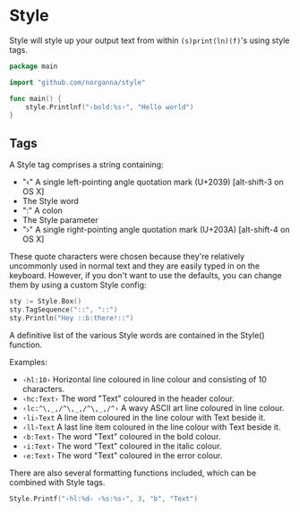 # Style

Style will style up your output text from within `(s)print(ln)(f)`'s using style tags.

```go
package main

import "github.com/norganna/style"

func main() {
    style.Printlnf("‹bold:%s›", "Hello world")
}
```

## Tags

A Style tag comprises a string containing:

 *  "‹" A single left-pointing angle quotation mark (U+2039) [alt-shift-3 on OS X]
 *  The Style word
 *  ":" A colon
 *  The Style parameter
 *  "›" A single right-pointing angle quotation mark (U+203A) [alt-shift-4 on OS X]

These quote characters were chosen because they're relatively uncommonly used in normal text
and they are easily typed in on the keyboard. However, if you don't want to use the defaults,
you can change them by using a custom Style config:

```go
sty := Style.Box()
sty.TagSequence("::", "::")
sty.Println("Hey ::b:there!::")
```

A definitive list of the various Style words are contained in the Style() function.

Examples:

 *  `‹hl:10›`    Horizontal line coloured in line colour and consisting of 10 characters.
 *  `‹hc:Text›`  The word "Text" coloured in the header colour.
 *  `‹lc:^\,_,/^\,_,/^\,_,/^›`
              A wavy ASCII art line coloured in line colour.
 *  `‹li›Text`   A line item coloured in the line colour with Text beside it.
 *  `‹ll›Text`   A last line item coloured in the line colour with Text beside it.
 *  `‹b:Text›`   The word "Text" coloured in the bold colour.
 *  `‹i:Text›`   The word "Text" coloured in the italic colour.
 *  `‹e:Text›`   The word "Text" coloured in the error colour.

There are also several formatting functions included, which can be combined with Style tags.

```go
Style.Printf("‹hl:%d› ‹%s:%s›", 3, "b", "Text")
 ```
